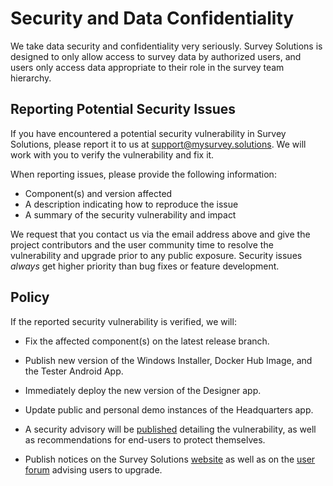 # Security and Data Confidentiality

We take data security and confidentiality very seriously. Survey Solutions is
designed to only allow access to survey data by authorized users, and users
only access data appropriate to their role in the survey team hierarchy.

## Reporting Potential Security Issues

If you have encountered a potential security vulnerability in Survey Solutions,
please report it to us at <support@mysurvey.solutions>. We will work with you to
verify the vulnerability and fix it.

When reporting issues, please provide the following information:

- Component(s) and version affected
- A description indicating how to reproduce the issue
- A summary of the security vulnerability and impact

We request that you contact us via the email address above and give the
project contributors and the user community time to resolve the vulnerability
and upgrade prior to any public exposure. Security issues *always* get higher
priority than bug fixes or feature development.

## Policy

If the reported security vulnerability is verified, we will:

- Fix the affected component(s) on the latest release branch.

- Publish new version of the Windows Installer, Docker Hub Image, and the Tester Android App.

- Immediately deploy the new version of the Designer app.

- Update public and personal demo instances of the Headquarters app.

- A security advisory will be [published](https://github.com/surveysolutions/surveysolutions/security/advisories)
  detailing the vulnerability, as well as recommendations for end-users to protect themselves.

- Publish notices on the Survey Solutions [website](https://mysurvey.solutions)
  as well as on the [user forum](https://forum.mysurvey.solutions) advising users to upgrade.